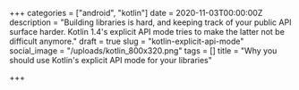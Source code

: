 +++
categories = ["android", "kotlin"]
date = 2020-11-03T00:00:00Z
description = "Building libraries is hard, and keeping track of your public API surface harder. Kotlin 1.4's explicit API mode tries to make the latter not be difficult anymore."
draft = true
slug = "kotlin-explicit-api-mode"
social_image = "/uploads/kotlin_800x320.png"
tags = []
title = "Why you should use Kotlin's explicit API mode for your libraries"

+++
